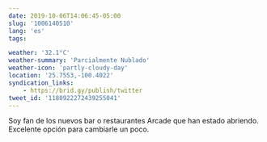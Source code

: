 ```yaml
---
date: 2019-10-06T14:06:45-05:00
slug: '1006140510'
lang: 'es'
tags:

weather: '32.1°C'
weather-summary: 'Parcialmente Nublado'
weather-icon: 'partly-cloudy-day'
location: '25.7553,-100.4022'
syndication_links:
    - https://brid.gy/publish/twitter
tweet_id: '1180922272439255041'
---
```

Soy fan de los nuevos bar o restaurantes Arcade que han estado abriendo. 
Excelente opción para cambiarle un poco.